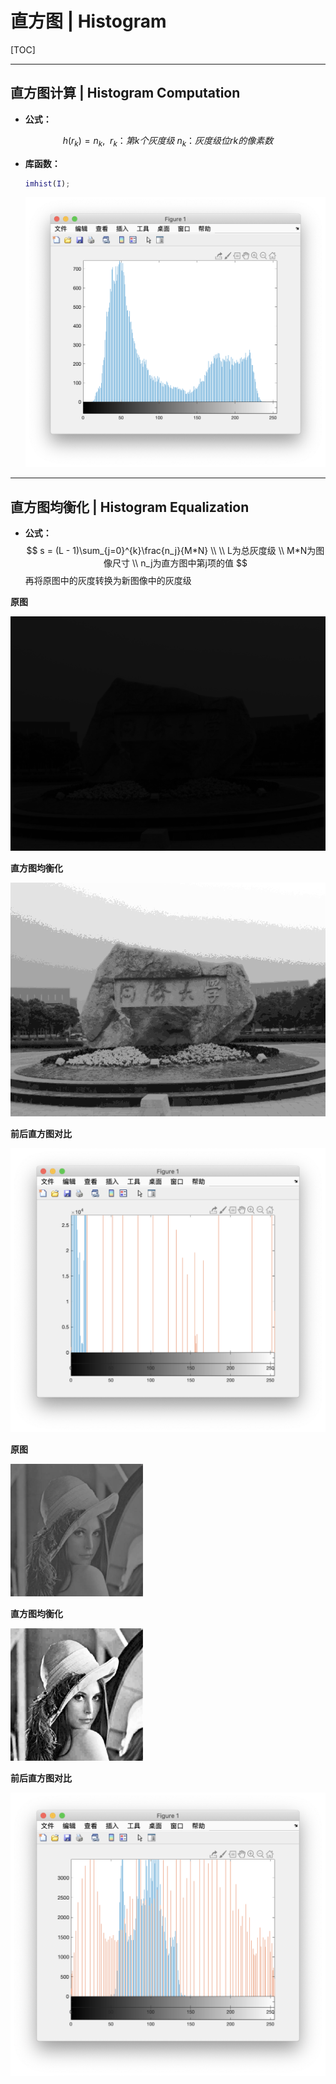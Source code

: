 # 直方图 | Histogram

[TOC]

------

## 直方图计算 | Histogram Computation

- **公式：**

$$
h(r_k) = n_k, \ \ r_k：第k个灰度级 \  n_k：灰度级位rk的像素数
$$

- **库函数：**

  ```matlab
  imhist(I);
  ```

  <img src="ScreenShots/Histogram_Computation.png" alt="Histogram_Computation" style="zoom:50%;" />

------

## 直方图均衡化 | Histogram Equalization

- **公式：**
  $$
  s = (L - 1)\sum_{j=0}^{k}\frac{n_j}{M*N} \\ \\ L为总灰度级 \\ M*N为图像尺寸 \\ n_j为直方图中第j项的值
  $$
  再将原图中的灰度转换为新图像中的灰度级

**原图**

<img src="ScreenShots/origin.png" alt="origin" style="zoom:80%;" />

**直方图均衡化**

<img src="ScreenShots/result.png" alt="result" style="zoom:80%;" />

**前后直方图对比**

<img src="ScreenShots/histogram1.png" alt="histogram1" style="zoom:80%;" />

**原图**

<img src="ScreenShots/origin2.png" alt="origin2" style="zoom: 50%;" />

**直方图均衡化**

<img src="ScreenShots/result2.png" alt="result2" style="zoom:50%;" />

**前后直方图对比**

<img src="ScreenShots/histogram2.png" alt="histogram2" style="zoom:80%;" />